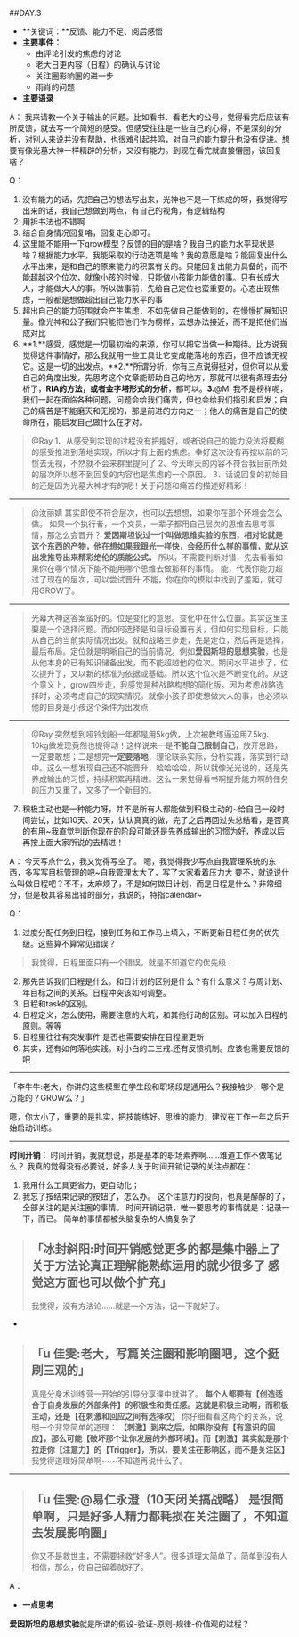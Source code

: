 ##DAY.3
+ **关键词：**反馈、能力不足、阅后感悟
+ **主要事件：**
    + 由评论引发的焦虑的讨论
    + 老大日更内容（日程）的确认与讨论
    + 关注圈影响圈的进一步
    + 雨肖的问题
+ **主要语录**

A：
我来请教一个关于输出的问题。比如看书、看老大的公号，觉得看完后应该有所反馈，就去写一个简短的感受。但感受往往是一些自己的心得，不是深刻的分析，对别人来说并没有帮助，也很难引起共鸣，对自己的能力提升也没有促进。想要有像光墓大神一样精辟的分析，又没有能力。到现在看完就直接懵圈，该回复啥？

Q：
1. 没有能力的话，先把自己的想法写出来，光神也不是一下练成的呀，我觉得写出来的话，我自己想做到两点，有自己的视角，有逻辑结构
2. 用拆书法也不错啊
3. 结合自身情况回复咯，回复走心即可。
4. 这里能不能用一下grow模型？反馈的目的是啥？我自己的能力水平现状是啥？根据能力水平，我能采取的行动选项是啥？我的意愿是啥？能回复出什么水平出来，是和自己的原来能力的积累有关的。只能回复出能力具备的，而不能超越这个位次，就像小孩的时候，只能做小孩能力能做的事。只有长成大人，才能做大人的事。所以做事前，先给自己定位也蛮重要的。心态出现焦虑，一般都是想做超出自己能力水平的事
5. 超出自己的能力范围就会产生焦虑，不如先做自己能做到的，在慢慢扩展知识量。像光神和公子我们只能把他们作为榜样，去想办法接近，而不是把他们当成对比
6. **1.**感受，感觉是一切最初始的来源，你可以把它当做一种期待。比方说我觉得这件事情好，那么我就用一些工具让它变成能落地的东西，但不应该无视它。这是一切的出发点。**2.**所谓分析，你有三点说得挺对，但你可以从爱自己的角度出发，先思考这个文章能帮助自己的地方，那就可以很有条理去分析了，**RIA的方法，或者金字塔形式的分析**，都可以。**3.**@Mi 我不是榜样呢，我们一起在面临各种问题，问题会给我们痛苦，但也会给我们指引和启发；自己的痛苦是不能磨灭和无视的，那是前进的方向之一；他人的痛苦是自己的使命所在，能启发自己做什么在才对。

> @Ray 
1、从感受到实现的过程没有把握好，或者说自己的能力没法将模糊的感受推进到落地实现，所以才有上面的焦虑。幸好这次没有再按以前的习惯去无视，不然就不会来群里提问了
2、今天昨天的内容不符合我目前所处的层次所以想不到回复的内容也是焦虑的一个原因。
3、话说回复的初始目的还是因为光墓大神才有的呢！关于问题和痛苦的描述好精彩！
- - - - -
> @汝丽婧 
其实即使不符合层次，也可以去想想，如果你在那个环境会怎么做。
如果一个执行者，一个文员，一辈子都用自己层次的思维去思考事情，那怎么会晋升？
**爱因斯坦说过一个叫做思维实验的东西，相对论就是这个东西的产物，他在想如果我跟光一样快，会经历什么样的事情，就从这出发推导出来精彩绝伦的质能公式。**
所以，不需要判断对错，先去看看如果你在哪个情况下能不能用哪个思维去做那样的事情。
能，代表你能力超过了现在的层次，可以尝试晋升
不能，你在你的模拟中找到了差距，就可用GROW了。
- - - - --
> 光幕大神这答案蛮好的。位是变化的意思。变化中在什么位置。其实这里主要是一个选择问题。而如何选择是和目标设置有关，但如何实现目标，只能从自己的当前实际情况出发。就和战略三步走，先是定位，然后再是选择，最后布局。定位就是明晰自己的当前情况。例如**爱因斯坦的思想实验**，也是从他本身的已有知识储备出发，而不能超越他的位次。期间水平进步了，位次提升了，又以新的标准为依据或基础。所以这个位次是不断变化的。从这个意义上，grow四步走，我感觉是种战略构想的简化版。因为考虑战略选择时，必须考虑自己的现实情况。就像小孩子即使想做大人的事，也必须以他的自身是小孩这个条件为出发点
- - - - --
> @Ray 突然想到哑铃划船一年都是用5kg做，上次被教练逼迫用7.5kg、10kg做发现竟然也提得动！这样说来一是**不能自己限制自己**，放开思路，一定要敢想；二是想完**一定要落地**，理论联系实际，分析实践，落实到行动中。这么一想发现自己还不能晋升，哈哈哈哈，所以就像光光说的，还是先养成输出的习惯，持续积累再精进。这么一来觉得看书啊提升能力啊的任务的压力又重了，又多了一个新目的。


7. 积极主动也是一种能力呀，并不是所有人都能做到积极主动的~给自己一段时间尝试，比如10天、20天，认认真真的做，完了之后再回过头总结看，是否真的有用~我直觉判断你现在的阶段可能还是先养成输出的习惯为好，养成以后再按上面大家所说的去精进！

A：
今天写点什么，我又觉得写空了。
嗯，我觉得我少写点自我管理系统的东西，多写写目标管理的吧~自我管理太大了，写了大家看着压力大
要不，就说说什么叫做日程吧？不不，太麻烦了，不是如何做日计划，而是日程是什么？非常细分，但是极其容易出错的部分，我说的，特指calendar~

Q：
1. 过度分配任务到日程，接到任务和工作马上填入，不断更新日程任务的优先级。这些算不算常见错误？
> 我觉得，日程里面只有一个错误，就是不知道它的优先级！

2. 那先告诉我们日程是什么。和日计划的区别是什么？有什么意义？与周计划、年目标之间的关系。日程冲突该如何调整。
3. 日程和task的区别。
4. 日程定义，怎么使用，需要注意的大坑，和其他行动的区别。可以加入日程的原则。等等
5. 日程里往往有突发事件 是否也需要安排在日程里更新
6. 其实，还有如何落地实践。对小白的二三戒.还有反馈机制。应该也需要反馈的吧

- - - - - - - - - - - - - - -

「李牛牛:老大，你讲的这些模型在学生段和职场段是通用么？我接触少，哪个是万能的？GROW么？」

嗯，你太小了，重要的是扎实，把技能练好。思维的能力，建议在工作一年之后开始启动训练。

- - - - - - - - - - - - - - -

**时间开销**：
时间开销，我就想说，那是基本的职场素养啊……难道工作不做笔记么？
我真的觉得没有必要说，好多人关于时间开销记录的关注点都在：
1. 我用什么工具更省力，更自动化；
2. 我忘了按结束记录的按钮了，怎么办。
这个注意力的投向，也真是醉醉的了，全部关注的是关注圈的事情。
时间开销记录，唯一要思考的事情就是：记录一下，而已。
简单的事情都被头脑复杂的人搞复杂了

>「冰封斜阳:时间开销感觉更多的都是集中器上了 关于方法论真正理解能熟练运用的就少很多了 感觉这方面也可以做个扩充」
> ----
>我觉得，没有方法论……就是一个方法，记一下就好了。



-
>
> 「u 佳雯:老大，写篇关注圈和影响圈吧，这个挺刷三观的」
> ---
> 真是分身术训练营一开始的引导分享课中就讲了。
**每个人都要有【创造适合于自身发展的外部条件】的积极性和责任感。这就是积极主动啊，而积极主动，还是【在刺激和回应之间有选择权】**
你仔细看看这两个的关系，说明一个非常简单的道理：
**【刺激】到来之后，如果你没有【有意识的回应】，那么可能【破坏那个让你发展的外部环境】。而【刺激】其实就是那个拉走你【注意力】的【Trigger】，所以，要关注在影响区，而不是关注区】**
我觉得道理好简单啊~~~不知道再说什么了。

- - - - --

> 「u 佳雯:@易仁永澄（10天闭关搞战略） 是很简单啊，只是好多人精力都耗损在关注圈了，不知道去发展影响圈」
> ----
> 你又不是救世主，不需要拯救“好多人”。很多道理太简单了，简单到没有人相信，那么，你自己留着就好了。

A：

+ **一点思考**

**爱因斯坦的思想实验**就是所谓的假设-验证-原则-规律-价值观的过程？